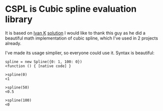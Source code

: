 # CSPL is Cubic spline evaluation library
It is based on [Ivan K](http://www.ivank.net/cs/flash) [solution](http://blog.ivank.net/interpolation-with-cubic-splines.html)
I would like to thank this guy as he did a beautiful math implementation of cubic spline, which I've used in 2 projects already.

I've made its usage simplier, so everyone could use it.
Syntax is beautiful:

    spline = new Spline({0: 1, 100: 0})
    <function () { [native code] }

    >spline(0)
    <1

    >spline(50)
    <0.5

    >spline(100)
    <0